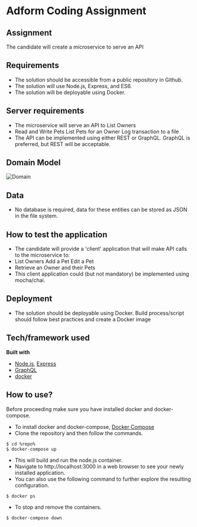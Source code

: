 # Adform Coding Assignment

## Assignment
The candidate will create a microservice to serve an API

## Requirements
- The solution should be accessible from a public repository in Github.
- The solution will use Node.js, Express, and ES6.
- The solution will be deployable using Docker.

## Server requirements
- The microservice will serve an API to List Owners
- Read and Write Pets List Pets for an Owner Log transaction to a file
- The API can be implemented using either REST or GraphQL. GraphQL is preferred, but REST will be acceptable.

## Domain Model
![Domain](https://user-images.githubusercontent.com/10876540/63225012-a83dff00-c1fe-11e9-939e-54b9ec3a1ffc.PNG)

## Data
- No database is required, data for these entities can be stored as JSON in the file system.

## How to test the application
- The candidate will provide a 'client' application that will make API calls to the microservice to:
- List Owners Add a Pet Edit a Pet
- Retrieve an Owner and their Pets
- This client application could (but not mandatory) be implemented using mocha/chai.

## Deployment
- The solution should be deployable using Docker. Build process/script should follow best practices and create a Docker image

## Tech/framework used
<b>Built with</b>
- [Node.js](https://nodejs.org/en/), [Express](https://expressjs.com/)
- [GraphQL](https://graphql.org/)
- [docker](https://www.docker.com/)

## How to use?
Before proceeding make sure you have installed docker and docker-compose.
- To install docker and docker-compose, [Docker Compose](https://docs.docker.com/compose/)
- Clone the repository and then follow the commands.
```
$ cd %repo%
$ docker-compose up
```
- This will build and run the node.js container.
- Navigate to http://localhost:3000 in a web browser to see your newly installed application.
- You can also use the following command to further explore the resulting configuration.
```
$ docker ps
```
- To stop and remove the containers.
```
$ docker-compose down
```
